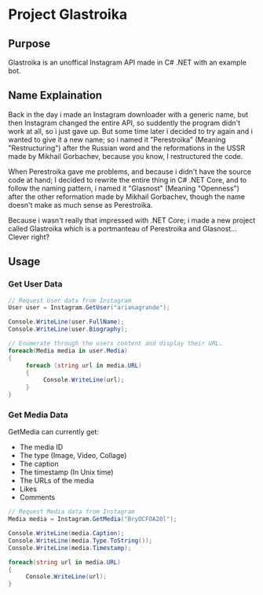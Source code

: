 # Project Glastroika

## Purpose
Glastroika is an unoffical Instagram API made in C# .NET with an example bot.

## Name Explaination
Back in the day i made an Instagram downloader with a generic name, but then Instagram changed the entire API, so suddently the program didn't work at all, so i just gave up.
But some time later i decided to try again and i wanted to give it a new name; so i named it "Perestroika" (Meaning "Restructuring") after the Russian word and the reformations in the USSR made by Mikhail Gorbachev, because you know, I restructured the code.

When Perestroika gave me problems, and because i didn't have the source code at hand; I decided to rewrite the entire thing in C# .NET Core, and to follow the naming pattern, i named it "Glasnost" (Meaning "Openness") after the other reformation made by Mikhail Gorbachev, though the name doesn't make as much sense as Perestroika.

Because i wasn't really that impressed with .NET Core; i made a new project called Glastroika which is a portmanteau of Perestroika and Glasnost... Clever right?

## Usage
### Get User Data
```csharp
// Request User data from Instagram
User user = Instagram.GetUser("arianagrande");

Console.WriteLine(user.FullName);
Console.WriteLine(user.Biography);

// Enumerate through the users content and display their URL.
foreach(Media media in user.Media)
{
     foreach (string url in media.URL)
     {
          Console.WriteLine(url);
     }
}
```
### Get Media Data
GetMedia can currently get:
- The media ID
- The type (Image, Video, Collage)
- The caption
- The timestamp (In Unix time)
- The URLs of the media
- Likes
- Comments

```csharp
// Request Media data from Instagram
Media media = Instagram.GetMedia("BryOCFOA20l");

Console.WriteLine(media.Caption);
Console.WriteLine(media.Type.ToString());
Console.WriteLine(media.Timestamp);

foreach(string url in media.URL)
{
     Console.WriteLine(url);
}
```
